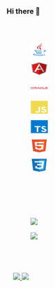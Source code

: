 ### Hi there 👋

<div style="padding: 15px"><br>
  <figure><img align="center" alt="William-Java" height="30" width="40" src="https://github.com/devicons/devicon/blob/master/icons/java/java-original.svg"></figure>
  <figure><img align="center" alt="William-Angular" height="30" width="40" src="https://github.com/devicons/devicon/blob/master/icons/angularjs/angularjs-original.svg"></figure>
    <figure><img align="center" alt="William-Angular" height="30" width="40" src="https://github.com/devicons/devicon/blob/master/icons/oracle/oracle-original.svg"></figure>
  <figure><img align="center" alt="William-Js" height="30" width="40" src="https://raw.githubusercontent.com/devicons/devicon/master/icons/javascript/javascript-plain.svg"></figure>
  <figure><img align="center" alt="William-Ts" height="30" width="40" src="https://raw.githubusercontent.com/devicons/devicon/master/icons/typescript/typescript-plain.svg"></figure>
  <figure><img align="center" alt="William-HTML" height="30" width="40" src="https://raw.githubusercontent.com/devicons/devicon/master/icons/html5/html5-original.svg"></figure>
  <figure><img align="center" alt="William-CSS" height="30" width="40" src="https://raw.githubusercontent.com/devicons/devicon/master/icons/css3/css3-original.svg"></figure>
</div>

##
<br>
<div style="padding: 15px">
  <a href = "mailto:williamvieira334@gmail.com">
    <figure><img src="https://img.shields.io/badge/-Gmail-%23333?style=for-the-badge&logo=gmail&logoColor=white" target="_blank"></figure>
  </a>
  <a href="https://www.linkedin.com/in/william-vieira-41b5b9162/" target="_blank">
    <figure><img src="https://img.shields.io/badge/-LinkedIn-%230077B5?style=for-the-badge&logo=linkedin&logoColor=white" target="_blank"></figure>
  </a> 
</div>

##

<div style="padding: 15px">
  <a href="https://github.com/wmvieira21">
  <img height="180em" src="https://github-readme-stats.vercel.app/api?username=wmvieira21&show_icons=true&theme=dracula&include_all_commits=true&count_private=true"/>
  <img height="180em" src="https://github-readme-stats.vercel.app/api/top-langs/?username=wmvieira21&exclude_repo=nlw-06-payflow,typeform-clone,weather-app,Podcastr,nlw-copa&layout=compact&langs_count=10&theme=dracula"/>
</div>
